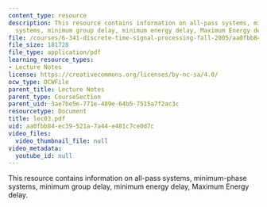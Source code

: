 ```yaml
---
content_type: resource
description: This resource contains information on all-pass systems, minimum-phase
  systems, minimum group delay, minimum energy delay, Maximum Energy delay.
file: /courses/6-341-discrete-time-signal-processing-fall-2005/aa0fbb84ec39521a7a44e481c7ce0d7c_lec03.pdf
file_size: 181728
file_type: application/pdf
learning_resource_types:
- Lecture Notes
license: https://creativecommons.org/licenses/by-nc-sa/4.0/
ocw_type: OCWFile
parent_title: Lecture Notes
parent_type: CourseSection
parent_uid: 3ae7be5e-771e-489e-64b5-7515a7f2ac3c
resourcetype: Document
title: lec03.pdf
uid: aa0fbb84-ec39-521a-7a44-e481c7ce0d7c
video_files:
  video_thumbnail_file: null
video_metadata:
  youtube_id: null
---
```

This resource contains information on all-pass systems, minimum-phase systems, minimum group delay, minimum energy delay, Maximum Energy delay.